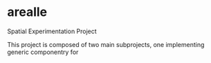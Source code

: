 # arealle
Spatial Experimentation Project

This project is composed of two main subprojects, one implementing generic componentry for 
